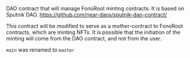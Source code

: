 DAO contract that will manage FonoRoot minting contracts. It is based on Sputnik DAO. https://github.com/near-daos/sputnik-dao-contract/

This contract will be modified to serve as a mother-contract to FonoRoot contracts, which are minting NFTs. It is possible that the initiation of the minting will come from the DAO contract, and not from the user.

`main` was renamed to `master`
